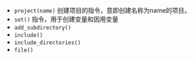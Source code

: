 

* `project(name)` 创建项目的指令，意即创建名称为name的项目。
* `set()` 指令，用于创建变量和因用变量
* `add_subdirectory()`
* `include()`
* `include_directories()`
* `file()`
